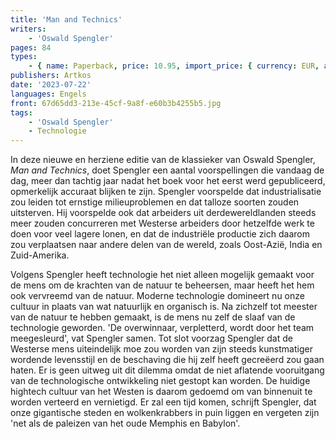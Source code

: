 ```yaml
---
title: 'Man and Technics'
writers:
    - 'Oswald Spengler'
pages: 84
types:
    - { name: Paperback, price: 10.95, import_price: { currency: EUR, amount: 8.64 }, isbn: 978-1-910524-17-6 }
publishers: Artkos
date: '2023-07-22'
languages: Engels
front: 67d65dd3-213e-45cf-9a8f-e60b3b4255b5.jpg
tags:
    - 'Oswald Spengler'
    - Technologie
---
```


In deze nieuwe en herziene editie van de klassieker van Oswald Spengler, *Man and Technics*, doet Spengler een aantal voorspellingen die vandaag de dag, meer dan tachtig jaar nadat het boek voor het eerst werd gepubliceerd, opmerkelijk accuraat blijken te zijn. Spengler voorspelde dat industrialisatie zou leiden tot ernstige milieuproblemen en dat talloze soorten zouden uitsterven. Hij voorspelde ook dat arbeiders uit derdewereldlanden steeds meer zouden concurreren met Westerse arbeiders door hetzelfde werk te doen voor veel lagere lonen, en dat de industriële productie zich daarom zou verplaatsen naar andere delen van de wereld, zoals Oost-Azië, India en Zuid-Amerika. 

Volgens Spengler heeft technologie het niet alleen mogelijk gemaakt voor de mens om de krachten van de natuur te beheersen, maar heeft het hem ook vervreemd van de natuur. Moderne technologie domineert nu onze cultuur in plaats van wat natuurlijk en organisch is. Na zichzelf tot meester van de natuur te hebben gemaakt, is de mens nu zelf de slaaf van de technologie geworden. 'De overwinnaar, verpletterd, wordt door het team meegesleurd', vat Spengler samen. Tot slot voorzag Spengler dat de Westerse mens uiteindelijk moe zou worden van zijn steeds kunstmatiger wordende levensstijl en de beschaving die hij zelf heeft gecreëerd zou gaan haten. Er is geen uitweg uit dit dilemma omdat de niet aflatende vooruitgang van de technologische ontwikkeling niet gestopt kan worden. De huidige hightech cultuur van het Westen is daarom gedoemd om van binnenuit te worden verteerd en vernietigd. Er zal een tijd komen, schrijft Spengler, dat onze gigantische steden en wolkenkrabbers in puin liggen en vergeten zijn 'net als de paleizen van het oude Memphis en Babylon'.
